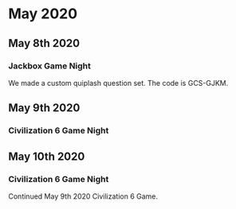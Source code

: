 # May 2020

## May 8th 2020
### Jackbox Game Night
We made a custom quiplash question set. The code is GCS-GJKM.

## May 9th 2020
### Civilization 6 Game Night

## May 10th 2020
### Civilization 6 Game Night
Continued May 9th 2020 Civilization 6 Game.
